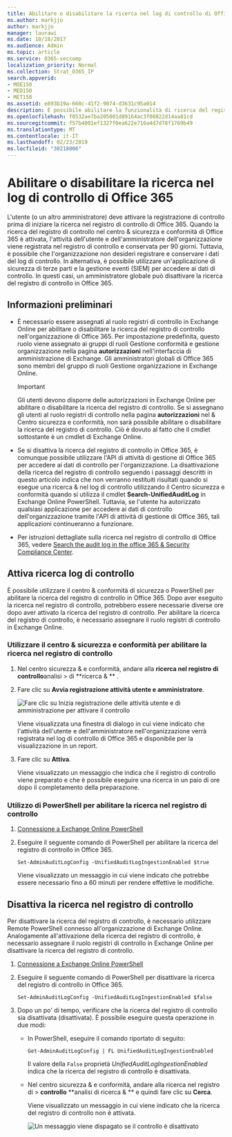 ```yaml
---
title: Abilitare o disabilitare la ricerca nel log di controllo di Office 365
ms.author: markjjo
author: markjjo
manager: laurawi
ms.date: 10/18/2017
ms.audience: Admin
ms.topic: article
ms.service: O365-seccomp
localization_priority: Normal
ms.collection: Strat_O365_IP
search.appverid:
- MOE150
- MED150
- MET150
ms.assetid: e893b19a-660c-41f2-9074-d3631c95a014
description: È possibile abilitare la funzionalità di ricerca del registro di controllo nel centro sicurezza &amp; e conformità di Office 365. Se si cambia idea, è possibile attivarlo in qualsiasi momento. Quando la ricerca del registro di controllo è disattivata, gli amministratori non possono eseguire ricerche nel log di controllo di Office 365 per l'attività dell'utente e dell'amministratore nell'organizzazione.
ms.openlocfilehash: f0532ae7ba205001d89164ac3f00822d14aa81cd
ms.sourcegitcommit: f57b4001ef1327f0ea622e716a4d7d78f1769b49
ms.translationtype: MT
ms.contentlocale: it-IT
ms.lasthandoff: 02/23/2019
ms.locfileid: "30218006"
---
```

# <a name="turn-office-365-audit-log-search-on-or-off"></a>Abilitare o disabilitare la ricerca nel log di controllo di Office 365

L'utente (o un altro amministratore) deve attivare la registrazione di controllo prima di iniziare la ricerca nel registro di controllo di Office 365. Quando la ricerca del registro di controllo nel centro &amp; sicurezza e conformità di Office 365 è attivata, l'attività dell'utente e dell'amministratore dell'organizzazione viene registrata nel registro di controllo e conservata per 90 giorni. Tuttavia, è possibile che l'organizzazione non desideri registrare e conservare i dati del log di controllo. In alternativa, è possibile utilizzare un'applicazione di sicurezza di terze parti e la gestione eventi (SIEM) per accedere ai dati di controllo. In questi casi, un amministratore globale può disattivare la ricerca del registro di controllo in Office 365.
  
## <a name="before-you-begin"></a>Informazioni preliminari

- È necessario essere assegnati al ruolo registri di controllo in Exchange Online per abilitare o disabilitare la ricerca del registro di controllo nell'organizzazione di Office 365. Per impostazione predefinita, questo ruolo viene assegnato ai gruppi di ruoli Gestione conformità e gestione organizzazione nella pagina **autorizzazioni** nell'interfaccia di amministrazione di Exchange. Gli amministratori globali di Office 365 sono membri del gruppo di ruoli Gestione organizzazione in Exchange Online. 
    
    > [!IMPORTANT]
    > Gli utenti devono disporre delle autorizzazioni in Exchange Online per abilitare o disabilitare la ricerca del registro di controllo. Se si assegnano gli utenti al ruolo registri di controllo nella pagina **autorizzazioni** nel &amp; Centro sicurezza e conformità, non sarà possibile abilitare o disabilitare la ricerca del registro di controllo. Ciò è dovuto al fatto che il cmdlet sottostante è un cmdlet di Exchange Online. 
  
- Se si disattiva la ricerca del registro di controllo in Office 365, è comunque possibile utilizzare l'API di attività di gestione di Office 365 per accedere ai dati di controllo per l'organizzazione. La disattivazione della ricerca del registro di controllo seguendo i passaggi descritti in questo articolo indica che non verranno restituiti risultati quando si esegue una ricerca &amp; nel log di controllo utilizzando il Centro sicurezza e conformità quando si utilizza il cmdlet **Search-UnifiedAuditLog** in Exchange Online PowerShell. Tuttavia, se l'utente ha autorizzato qualsiasi applicazione per accedere ai dati di controllo dell'organizzazione tramite l'API di attività di gestione di Office 365, tali applicazioni continueranno a funzionare. 
    
- Per istruzioni dettagliate sulla ricerca nel registro di controllo di Office 365, vedere [Search the audit log in the office 365 &amp; Security Compliance Center](search-the-audit-log-in-security-and-compliance.md).
    
## <a name="turn-on-audit-log-search"></a>Attiva ricerca log di controllo

È possibile utilizzare il centro &amp; conformità di sicurezza o PowerShell per abilitare la ricerca del registro di controllo in Office 365. Dopo aver eseguito la ricerca nel registro di controllo, potrebbero essere necessarie diverse ore dopo aver attivato la ricerca del registro di controllo. Per abilitare la ricerca del registro di controllo, è necessario assegnare il ruolo registri di controllo in Exchange Online.
  
### <a name="use-the-security-amp-compliance-center-to-turn-on-audit-log-search"></a>Utilizzare il centro &amp; sicurezza e conformità per abilitare la ricerca nel registro di controllo

1. Nel centro sicurezza &amp; e conformità, andare alla **ricerca nel registro di controllo**analisi \> di **ricerca &amp; ** .
    
2. Fare clic su **Avvia registrazione attività utente e amministratore**.
    
    ![Fare clic su Inizia registrazione delle attività utente e di amministrazione per attivare il controllo](media/39a9d35f-88d0-4bbe-a962-0be2f838e2bf.png)
  
    Viene visualizzata una finestra di dialogo in cui viene indicato che l'attività dell'utente e dell'amministratore nell'organizzazione verrà registrata nel log di controllo di Office 365 e disponibile per la visualizzazione in un report. 
    
3. Fare clic su **Attiva**.
    
    Viene visualizzato un messaggio che indica che il registro di controllo viene preparato e che è possibile eseguire una ricerca in un paio di ore dopo il completamento della preparazione.
    
### <a name="use-powershell-to-turn-on-audit-log-search"></a>Utilizzo di PowerShell per abilitare la ricerca nel registro di controllo

1. [Connessione a Exchange Online PowerShell](https://go.microsoft.com/fwlink/p/?LinkID=396554)
    
2. Eseguire il seguente comando di PowerShell per abilitare la ricerca del registro di controllo in Office 365.
    
    ```
    Set-AdminAuditLogConfig -UnifiedAuditLogIngestionEnabled $true
    ```

    Viene visualizzato un messaggio in cui viene indicato che potrebbe essere necessario fino a 60 minuti per rendere effettive le modifiche.
  
## <a name="turn-off-audit-log-search"></a>Disattiva la ricerca nel registro di controllo

Per disattivare la ricerca del registro di controllo, è necessario utilizzare Remote PowerShell connesso all'organizzazione di Exchange Online. Analogamente all'attivazione della ricerca del registro di controllo, è necessario assegnare il ruolo registri di controllo in Exchange Online per disattivare la ricerca del registro di controllo.
  
1. [Connessione a Exchange Online PowerShell](https://go.microsoft.com/fwlink/p/?LinkID=396554)
    
2. Eseguire il seguente comando di PowerShell per disattivare la ricerca del registro di controllo in Office 365.
    
    ```
    Set-AdminAuditLogConfig -UnifiedAuditLogIngestionEnabled $false
    ```

3. Dopo un po' di tempo, verificare che la ricerca del registro di controllo sia disattivata (disattivata). È possibile eseguire questa operazione in due modi:
    
    - In PowerShell, eseguire il comando riportato di seguito:

        ```
        Get-AdminAuditLogConfig | FL UnifiedAuditLogIngestionEnabled
        ```

        Il valore della `False` proprietà _UnifiedAuditLogIngestionEnabled_ indica che la ricerca del registro di controllo è disattivata. 
    
    - Nel centro sicurezza &amp; e conformità, andare alla ricerca nel registro di \> **controllo** **analisi di ricerca &amp; ** e quindi fare clic su **Cerca**.
    
      Viene visualizzato un messaggio in cui viene indicato che la ricerca del registro di controllo non è attivata. 
    
      ![Un messaggio viene dispagato se il controllo è disattivato](media/dca53da6-1cbe-4fa3-9860-f0d674de9538.png)
